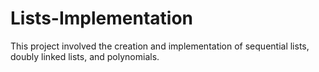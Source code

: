 # Lists-Implementation
This project involved the creation and implementation of sequential lists, doubly linked lists, and polynomials. 
